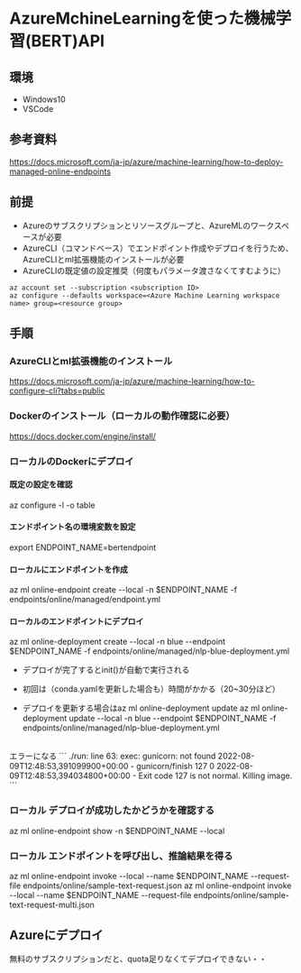 # AzureMchineLearningを使った機械学習(BERT)API

## 環境
- Windows10
- VSCode

## 参考資料
https://docs.microsoft.com/ja-jp/azure/machine-learning/how-to-deploy-managed-online-endpoints

## 前提
- Azureのサブスクリプションとリソースグループと、AzureMLのワークスペースが必要
- AzureCLI（コマンドベース）でエンドポイント作成やデプロイを行うため、AzureCLIとml拡張機能のインストールが必要
- AzureCLIの既定値の設定推奨（何度もパラメータ渡さなくてすむように）
```
az account set --subscription <subscription ID>
az configure --defaults workspace=<Azure Machine Learning workspace name> group=<resource group>
```

## 手順

### AzureCLIとml拡張機能のインストール
https://docs.microsoft.com/ja-jp/azure/machine-learning/how-to-configure-cli?tabs=public

### Dockerのインストール（ローカルの動作確認に必要）
https://docs.docker.com/engine/install/

### ローカルのDockerにデプロイ
#### 既定の設定を確認
az configure -l -o table

#### エンドポイント名の環境変数を設定
export ENDPOINT_NAME=bertendpoint

#### ローカルにエンドポイントを作成
az ml online-endpoint create --local -n $ENDPOINT_NAME -f endpoints/online/managed/endpoint.yml

#### ローカルのエンドポイントにデプロイ
az ml online-deployment create --local -n blue --endpoint $ENDPOINT_NAME -f endpoints/online/managed/nlp-blue-deployment.yml
- デプロイが完了するとinit()が自動で実行される
- 初回は（conda.yamlを更新した場合も）時間がかかる（20~30分ほど）


- デプロイを更新する場合はaz ml online-deployment update
az ml online-deployment update --local -n blue --endpoint $ENDPOINT_NAME -f endpoints/online/managed/nlp-blue-deployment.yml
<br>
エラーになる
```
./run: line 63: exec: gunicorn: not found
2022-08-09T12:48:53,391099900+00:00 - gunicorn/finish 127 0
2022-08-09T12:48:53,394034800+00:00 - Exit code 127 is not normal. Killing image.
```

### ローカル デプロイが成功したかどうかを確認する
az ml online-endpoint show -n $ENDPOINT_NAME --local

### ローカル エンドポイントを呼び出し、推論結果を得る
az ml online-endpoint invoke --local --name $ENDPOINT_NAME --request-file endpoints/online/sample-text-request.json
az ml online-endpoint invoke --local --name $ENDPOINT_NAME --request-file endpoints/online/sample-text-request-multi.json


## Azureにデプロイ
無料のサブスクリプションだと、quota足りなくてデプロイできない・・